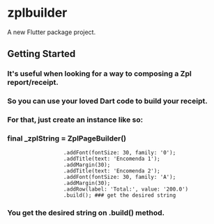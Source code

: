# zplbuilder

A new Flutter package project.

## Getting Started

### It's useful when looking for a way to composing a Zpl report/receipt. 
### So you can use your loved Dart code to build your receipt.
### For that, just create an instance like so:
### final _zplString = ZplPageBuilder()
                      .addFont(fontSize: 30, family: '0');
                      .addTitle(text: 'Encomenda 1');
                      .addMargin(30);
                      .addTitle(text: 'Encomenda 2');
                      .addFont(fontSize: 30, family: 'A');
                      .addMargin(30);         
                      .addRow(label: 'Total:', value: '200.0')
                      .build(); ### get the desired string

 ### You get the desired string on .build() method.
    
